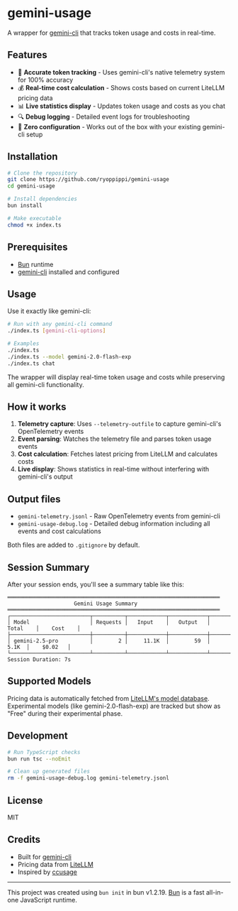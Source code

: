 # gemini-usage

A wrapper for [gemini-cli](https://github.com/google-gemini/gemini-cli) that tracks token usage and costs in real-time.

## Features

- 🎯 **Accurate token tracking** - Uses gemini-cli's native telemetry system for 100% accuracy
- 💰 **Real-time cost calculation** - Shows costs based on current LiteLLM pricing data
- 📊 **Live statistics display** - Updates token usage and costs as you chat
- 🔍 **Debug logging** - Detailed event logs for troubleshooting
- 🚀 **Zero configuration** - Works out of the box with your existing gemini-cli setup

## Installation

```bash
# Clone the repository
git clone https://github.com/ryoppippi/gemini-usage
cd gemini-usage

# Install dependencies
bun install

# Make executable
chmod +x index.ts
```

## Prerequisites

- [Bun](https://bun.sh) runtime
- [gemini-cli](https://github.com/google-gemini/gemini-cli) installed and configured

## Usage

Use it exactly like gemini-cli:

```bash
# Run with any gemini-cli command
./index.ts [gemini-cli-options]

# Examples
./index.ts
./index.ts --model gemini-2.0-flash-exp
./index.ts chat
```

The wrapper will display real-time token usage and costs while preserving all gemini-cli functionality.

## How it works

1. **Telemetry capture**: Uses `--telemetry-outfile` to capture gemini-cli's OpenTelemetry events
2. **Event parsing**: Watches the telemetry file and parses token usage events
3. **Cost calculation**: Fetches latest pricing from LiteLLM and calculates costs
4. **Live display**: Shows statistics in real-time without interfering with gemini-cli's output

## Output files

- `gemini-telemetry.jsonl` - Raw OpenTelemetry events from gemini-cli
- `gemini-usage-debug.log` - Detailed debug information including all events and cost calculations

Both files are added to `.gitignore` by default.

## Session Summary

After your session ends, you'll see a summary table like this:

```
═══════════════════════════════════════════════════════════════════
                     Gemini Usage Summary                          
═══════════════════════════════════════════════════════════════════
┌─────────────────────────┬──────────┬────────────┬────────────┬────────────┬────────────┐
│ Model                   │ Requests │   Input    │   Output   │   Total    │    Cost    │
├─────────────────────────┼──────────┼────────────┼────────────┼────────────┼────────────┤
│ gemini-2.5-pro          │        2 │     11.1K  │        59  │      5.1K  │    $0.02   │
└─────────────────────────┴──────────┴────────────┴────────────┴────────────┴────────────┘
Session Duration: 7s
```

## Supported Models

Pricing data is automatically fetched from [LiteLLM's model database](https://github.com/BerriAI/litellm/blob/main/model_prices_and_context_window.json). Experimental models (like gemini-2.0-flash-exp) are tracked but show as "Free" during their experimental phase.

## Development

```bash
# Run TypeScript checks
bun run tsc --noEmit

# Clean up generated files
rm -f gemini-usage-debug.log gemini-telemetry.jsonl
```

## License

MIT

## Credits

- Built for [gemini-cli](https://github.com/google-gemini/gemini-cli)
- Pricing data from [LiteLLM](https://github.com/BerriAI/litellm)
- Inspired by [ccusage](https://github.com/ryoppippi/ccusage)

---

This project was created using `bun init` in bun v1.2.19. [Bun](https://bun.com) is a fast all-in-one JavaScript runtime.